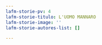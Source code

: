 ```yaml
---
lafm-storie-pv: 4
lafm-storie-titulo: L'UOMO MANNARO
lafm-storie-image: ''
lafm-storie-autores-list: []

---
```

